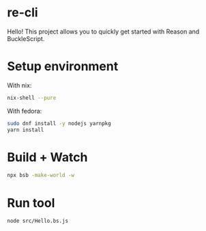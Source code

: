 # re-cli

Hello! This project allows you to quickly get started with Reason and BuckleScript.

# Setup environment

With nix:

```bash
nix-shell --pure
```

With fedora:

```bash
sudo dnf install -y nodejs yarnpkg
yarn install
```

# Build + Watch

```bash
npx bsb -make-world -w
```

# Run tool

```bash
node src/Hello.bs.js
```
